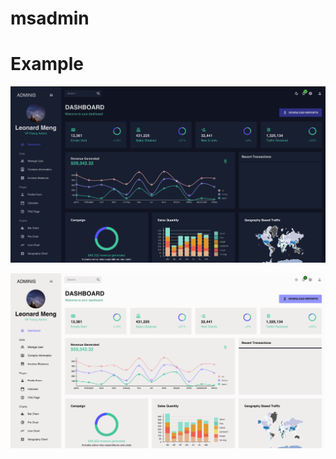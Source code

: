 # msadmin

# Example

![frontend1](https://github.com/LeonardMeng/msadmin/blob/main/documents/imgs/Frontend1.png)


![frontend1](https://github.com/LeonardMeng/msadmin/blob/main/documents/imgs/Frontend2.png)